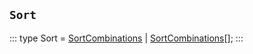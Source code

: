 ## `Sort`
:::
type Sort = [SortCombinations](./SortCombinations.md) | [SortCombinations](./SortCombinations.md)[];
:::

